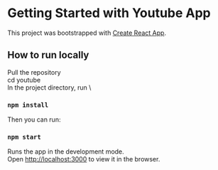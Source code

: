 # Getting Started with Youtube App

This project was bootstrapped with [Create React App](https://github.com/facebook/create-react-app).

## How to run locally 
Pull the repository\
cd youtube\
In the project directory, run \
### `npm install`

Then you can run:

### `npm start`

Runs the app in the development mode.\
Open [http://localhost:3000](http://localhost:3000) to view it in the browser.

